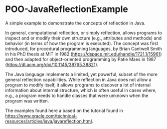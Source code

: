 # POO-JavaReflectionExample
A simple example to demonstrate the concepts of reflection in Java.

In general, computational reflection, or simply reflection, allows programs to inspect and or modify their own structure (e.g., attributes and methods) and behavior (in terms of how the program is executed). The concept was first introduced, for procedural programming languages, by Brian Cantwell Smith in his PhD thesis at MIT in 1982 (https://dspace.mit.edu/handle/1721.1/15961) and then adapted for object-oriented programming by Patie Maes in 1987 (https://dl.acm.org/doi/10.1145/38765.38821).

The Java language implements a limited, yet powerful, subset of the more general reflection capabilities. While reflection in Java does not allow a program to modify itself, it allows programs to discover a lot of internal information about internal structure, which is often useful in cases where, e.g., a program needs to handle classes that were unknown when the program was written.

The examples found here a based on the tutorial found in https://www.oracle.com/technical-resources/articles/java/javareflection.html.

